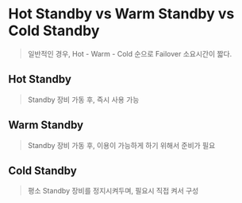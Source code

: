 # Hot Standby vs Warm Standby vs Cold Standby

> 일반적인 경우, Hot - Warm - Cold 순으로 Failover 소요시간이 짧다.

## Hot Standby

> Standby 장비 가동 후, 즉시 사용 가능

## Warm Standby

> Standby 장비 가동 후, 이용이 가능하게 하기 위해서 준비가 필요

## Cold Standby

> 평소 Standby 장비를 정지시켜두며, 필요시 직접 켜서 구성
